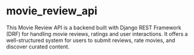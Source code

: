 # movie_review_api
This Movie Review API is a backend built with Django REST Framework (DRF) for handling movie reviews, ratings and user interactions. It offers a well-structured system for users to submit reviews, rate movies, and discover curated content.
